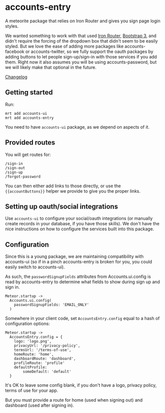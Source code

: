 # accounts-entry

A meteorite package that relies on Iron Router and gives you sign page login styles.

We wanted something to work with that used [Iron
Router](https://github.com/EventedMind/iron-router), [Bootstrap
3](https://github.com/mangasocial/meteor-bootstrap-3), and didn't require the forcing of the dropdown box that didn't seem to be easily styled. But we love the ease of adding more packages like accounts-facebook or accounts-twitter, so we fully support the oauth packages by adding buttons to let people sign-up/sign-in with those services if you add them.  Right now it also assumes you will be using accounts-password, but we will likely make that optional in the future.

[Changelog](https://github.com/BeDifferential/accounts-entry/blob/master/CHANGELOG.md)

## Getting started

Run:

````
mrt add accounts-ui
mrt add accounts-entry
````

You need to have `accounts-ui` package, as we depend on aspects of it.

## Provided routes

You will get routes for:
````
/sign-in
/sign-out
/sign-up
/forgot-password
````

You can then either add links to those directly, or use the ````{{accountButtons}}```` helper we provide to give you the proper links.

## Setting up oauth/social integrations

Use `accounts-ui` to configure your social/oauth integrations (or manually create records in your database, if you have those skills). We don't have the nice instructions on how to configure the services built into this package.

## Configuration

Since this is a young package, we are maintaining compatibility with accounts-ui (so if in a pinch accounts-entry is broken for you, you could easily switch to accounts-ui).

As such, the `passwordSignupFields` attributes from Accounts.ui.config is read by accounts-entry to determine what fields to show during sign up and sign in.

```
Meteor.startup ->
  Accounts.ui.config(
    passwordSignupFields: 'EMAIL_ONLY'
  )
```

Somewhere in your client code, set `AccountsEntry.config` equal to a hash of configuration options:

```
Meteor.startup ->
  AccountsEntry.config = {
    logo: 'logo.png',
    privacyUrl: '/privacy-policy',
    termsUrl: '/terms-of-use',
    homeRoute: 'home',
    dashboardRoute: 'dashboard',
    profileRoute: 'profile'
    defaultProfile: 
        someDefault: 'default'
  }
```

It's OK to leave some config blank, if you don't have a logo, privacy
policy, terms of use for your app.

But you must provide a route for home (used when signing out) and
dashboard (used after signing in).


